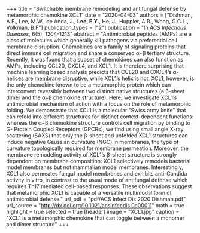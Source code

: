 +++
title = "Switchable membrane remodeling and antifungal defense by metamorphic chemokine XCL1"
date = "2020-04-03"
authors = ["Dishman, A.F., Lee, M.W., de Anda, J., **Lee, E.Y.**, He, J., Huppler, A.R., Wong, G.C.L., Volkman, B.F"]
publication_types = ["2"]
publication = "In *ACS Infectious Diseases*,  6(5): 1204-1213"
abstract = "Antimicrobial peptides (AMPs) are a class of molecules which generally kill pathogens via preferential cell membrane disruption. Chemokines are a family of signaling proteins that direct immune cell migration and share a conserved α−β tertiary structure. Recently, it was found that a subset of chemokines can also function as AMPs, including CCL20, CXCL4, and XCL1. It is therefore surprising that machine learning based analysis predicts that CCL20 and CXCL4’s α-helices are membrane disruptive, while XCL1’s helix is not. XCL1, however, is the only chemokine known to be a metamorphic protein which can interconvert reversibly between two distinct native structures (a β-sheet dimer and the α−β chemokine structure). Here, we investigate XCL1’s antimicrobial mechanism of action with a focus on the role of metamorphic folding. We demonstrate that XCL1 is a molecular “Swiss army knife” that can refold into different structures for distinct context-dependent functions: whereas the α−β chemokine structure controls cell migration by binding to G- Protein Coupled Receptors (GPCRs), we find using small angle X-ray scattering (SAXS) that only the β-sheet and unfolded XCL1 structures can induce negative Gaussian curvature (NGC) in membranes, the type of curvature topologically required for membrane permeation. Moreover, the membrane remodeling activity of XCL1’s β-sheet structure is strongly dependent on membrane composition: XCL1 selectively remodels bacterial model membranes but not mammalian model membranes. Interestingly, XCL1 also permeates fungal model membranes and exhibits anti-Candida activity in vitro, in contrast to the usual mode of antifungal defense which requires Th17 mediated cell-based responses. These observations suggest that metamorphic XCL1 is capable of a versatile multimodal form of antimicrobial defense."
url_pdf = "pdf/ACS Infect Dis 2020 Dishman.pdf"
url_source = "http://dx.doi.org/10.1021/acsinfecdis.0c00011"
math = true
highlight = true
selected = true
[header]
image = "XCL1.jpg"
caption = "XCL1 is a metamorphic chemokine that can toggle between a monomer and dimer structure"
+++
